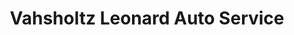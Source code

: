 ---
title: "Vahsholtz Leonard Auto Service"
url: /woodland-park/vahsholtz-leonard-auto-service/
shop: car repair
---